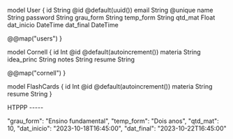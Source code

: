 model User {
  id         String   @id @default(uuid())
  email      String   @unique
  name       String
  password   String
  grau_form  String
  temp_form  String
  qtd_mat    Float
  dat_inicio DateTime
  dat_final  DateTime

  @@map("users")
}

model Cornell {
  id         Int    @id @default(autoincrement())
  materia    String
  idea_princ String
  notes      String
  resume     String

  @@map("cornell")
}

model FlashCards {
  id      Int    @id @default(autoincrement())
  materia String
  resume  String
}





HTPPP -----

"grau_form": "Ensino fundamental",
  "temp_form": "Dois anos",
  "qtd_mat": 10,
  "dat_inicio": "2023-10-18T16:45:00",
  "dat_final": "2023-10-22T16:45:00"
